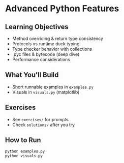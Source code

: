 # Advanced Python Features

## Learning Objectives
- Method overriding & return type consistency
- Protocols vs runtime duck typing
- Type checker behavior with collections
- .pyc files & bytecode (deep dive)
- Performance considerations

## What You'll Build
- Short runnable examples in `examples.py`
- Visuals in `visuals.py` (matplotlib)

## Exercises
- See `exercises/` for prompts
- Check `solutions/` after you try

## How to Run
```bash
python examples.py
python visuals.py
```
